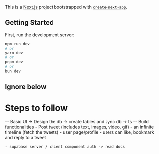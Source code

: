 This is a [Next.js](https://nextjs.org/) project bootstrapped with [`create-next-app`](https://github.com/vercel/next.js/tree/canary/packages/create-next-app).

## Getting Started

First, run the development server:

```bash
npm run dev
# or
yarn dev
# or
pnpm dev
# or
bun dev
```

## Ignore below

# Steps to follow

-- Basic UI -> Design the db -> create tables and sync db -> ts
-- Build functionalities
    - Post tweet (includes text, images, video, gif)
    - an infinite timeline (fetch the tweets)
    - user page/profile
    - users can like, bookmark and reply to a tweet


    - supabase server / client component auth -> read docs
